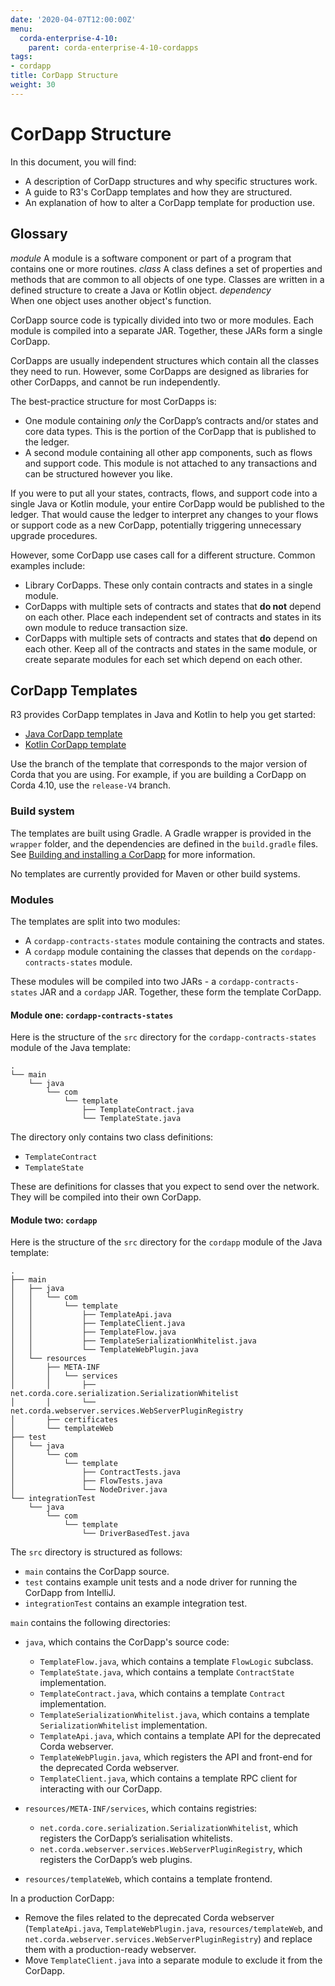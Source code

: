 ```yaml
---
date: '2020-04-07T12:00:00Z'
menu:
  corda-enterprise-4-10:
    parent: corda-enterprise-4-10-cordapps
tags:
- cordapp
title: CorDapp Structure
weight: 30
---
```



# CorDapp Structure

In this document, you will find:
* A description of CorDapp structures and why specific structures work.
* A guide to R3's CorDapp templates and how they are structured.
* An explanation of how to alter a CorDapp template for production use.

## Glossary

*module*
    A module is a software component or part of a program that contains one or more routines.
*class*
    A class defines a set of properties and methods that are common to all objects of one type. Classes are written in a defined structure to create a Java or Kotlin object.
*dependency*  
    When one object uses another object's function.


CorDapp source code is typically divided into two or more modules. Each module is compiled into a separate JAR. Together, these JARs form a single CorDapp.

CorDapps are usually independent structures which contain all the classes they need to run. However, some CorDapps are designed as libraries for other CorDapps, and cannot be run independently.

The best-practice structure for most CorDapps is:

* One module containing *only* the CorDapp’s contracts and/or states and core data types. This is the portion of the CorDapp that is published to the ledger.
* A second module containing all other app components, such as flows and support code. This module is not attached to any transactions and can be structured however you like.

If you were to put all your states, contracts, flows, and support code into a single Java or Kotlin module, your entire CorDapp would be published to the ledger. That would cause the ledger to interpret any changes to your flows or support code as a new CorDapp, potentially triggering unnecessary upgrade procedures.

However, some CorDapp use cases call for a different structure. Common examples include:

* Library CorDapps. These only contain contracts and states in a single module.
* CorDapps with multiple sets of contracts and states that **do not** depend on each other. Place each independent set of
contracts and states in its own module to reduce transaction size.
* CorDapps with multiple sets of contracts and states that **do** depend on each other. Keep all of the contracts and states in the same module, or create separate modules for each set which depend on each other.



## CorDapp Templates

R3 provides CorDapp templates in Java and Kotlin to help you get started:

* [Java CorDapp template ](https://github.com/corda/cordapp-template-java)
* [Kotlin CorDapp template ](https://github.com/corda/cordapp-template-kotlin)

Use the branch of the template that corresponds to the major version of Corda that you are using. For example,
if you are building a CorDapp on Corda 4.10, use the `release-V4` branch.


### Build system

The templates are built using Gradle. A Gradle wrapper is provided in the `wrapper` folder, and the dependencies are
defined in the `build.gradle` files. See [Building and installing a CorDapp](cordapp-build-systems.md) for more information.

No templates are currently provided for Maven or other build systems.


### Modules

The templates are split into two modules:

* A `cordapp-contracts-states` module containing the contracts and states.
* A `cordapp` module containing the classes that depends on the `cordapp-contracts-states` module.

These modules will be compiled into two JARs - a `cordapp-contracts-states` JAR and a `cordapp` JAR. Together, these form the template CorDapp.


#### Module one: `cordapp-contracts-states`

Here is the structure of the `src` directory for the `cordapp-contracts-states` module of the Java template:

```none
.
└── main
    └── java
        └── com
            └── template
                ├── TemplateContract.java
                └── TemplateState.java
```

The directory only contains two class definitions:


* `TemplateContract`
* `TemplateState`

These are definitions for classes that you expect to send over the network. They will be compiled into their own
CorDapp.


#### Module two: `cordapp`

Here is the structure of the `src` directory for the `cordapp` module of the Java template:

```none
.
├── main
│   ├── java
│   │   └── com
│   │       └── template
│   │           ├── TemplateApi.java
│   │           ├── TemplateClient.java
│   │           ├── TemplateFlow.java
│   │           ├── TemplateSerializationWhitelist.java
│   │           └── TemplateWebPlugin.java
│   └── resources
│       ├── META-INF
│       │   └── services
│       │       ├── net.corda.core.serialization.SerializationWhitelist
│       │       └── net.corda.webserver.services.WebServerPluginRegistry
│       ├── certificates
│       └── templateWeb
├── test
│   └── java
│       └── com
│           └── template
│               ├── ContractTests.java
│               ├── FlowTests.java
│               └── NodeDriver.java
└── integrationTest
    └── java
        └── com
            └── template
                └── DriverBasedTest.java
```

The `src` directory is structured as follows:

* `main` contains the CorDapp source.
* `test` contains example unit tests and a node driver for running the CorDapp from IntelliJ.
* `integrationTest` contains an example integration test.

`main` contains the following directories:

* `java`, which contains the CorDapp's source code:

    * `TemplateFlow.java`, which contains a template `FlowLogic` subclass.
    * `TemplateState.java`, which contains a template `ContractState` implementation.
    * `TemplateContract.java`, which contains a template `Contract` implementation.
    * `TemplateSerializationWhitelist.java`, which contains a template `SerializationWhitelist` implementation.
    * `TemplateApi.java`, which contains a template API for the deprecated Corda webserver.
    * `TemplateWebPlugin.java`, which registers the API and front-end for the deprecated Corda webserver.
    * `TemplateClient.java`, which contains a template RPC client for interacting with our CorDapp.


* `resources/META-INF/services`, which contains registries:

    * `net.corda.core.serialization.SerializationWhitelist`, which registers the CorDapp’s serialisation whitelists.
    * `net.corda.webserver.services.WebServerPluginRegistry`, which registers the CorDapp’s web plugins.


* `resources/templateWeb`, which contains a template frontend.

In a production CorDapp:

* Remove the files related to the deprecated Corda webserver (`TemplateApi.java`,
`TemplateWebPlugin.java`, `resources/templateWeb`, and `net.corda.webserver.services.WebServerPluginRegistry`)
and replace them with a production-ready webserver.
* Move `TemplateClient.java` into a separate module to exclude it from the CorDapp.
